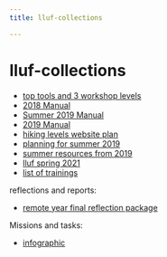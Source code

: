 ```yaml
---
title: lluf-collections

---
```


# lluf-collections

* [top tools and 3 workshop levels](https://docs.google.com/document/d/1yfazOIExP1GzcrVKqpg0TrJIaSEVRbyS7ZNvV8SDipc/edit#heading=h.jd3kkyikwws7)
* [2018 Manual](https://docs.google.com/document/d/1LeeqeAIKCUnDM4a14R7m_wZYyl0gX07g13ypyaGScOs/edit)
* [Summer 2019 Manual](https://docs.google.com/document/d/1ueI6Jf9pKTjTqCr8GCc0xUp0ioQEcNLYP8EAjDdVuvA/edit)
* [2019 Manual](https://docs.google.com/document/d/1P0coElVQ7TePLcO-42LvKAjrcbDUdetiRYSMyDePQEY/edit#heading=h.z7f28lfq2k6y)
* [hiking levels website plan](https://docs.google.com/document/d/19yT0h4oXvDqLCyHclgDCIaGMQxgf281eKKfhK3fwBNI/edit)
* [planning for summer 2019](https://docs.google.com/document/d/1yfazOIExP1GzcrVKqpg0TrJIaSEVRbyS7ZNvV8SDipc/edit#)
* [summer resources from 2019](https://docs.google.com/document/d/1DX1h3o3f0a1Snyn5ZkwC4dF5m2HzbBch87V5prUNEMI/edit#)
* [lluf spring 2021](https://docs.google.com/document/d/1lrHMqUvNILQgWBeGo25zqwP8zyxA_O5Fv90l0logo30/edit)
* [list of trainings](https://hackmd.io/bVlJeM4WSSyLkQ0OCDWAwg)

reflections and reports:
* [remote year final reflection package](https://docs.google.com/document/d/1P0coElVQ7TePLcO-42LvKAjrcbDUdetiRYSMyDePQEY/edit#heading=h.z7f28lfq2k6y)


Missions and tasks:
* [infographic](https://docs.google.com/document/d/1ukqhIeMCgFQOcbHtqBxRV7LvIKX5lb9brTYIYeHHgYE/edit#heading=h.q8q8j4oe01t)